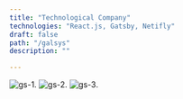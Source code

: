 ```yaml
---
title: "Technological Company"
technologies: "React.js, Gatsby, Netifly"
draft: false
path: "/galsys"
description: ""

---
```

![gs-1](https://res.cloudinary.com/litall/image/upload/v1592168288/litallevin/Screenshot_2020-06-14_at_22.43.39_uenxhb.png).
![gs-2](https://res.cloudinary.com/litall/image/upload/v1592168289/litallevin/Screenshot_2020-06-14_at_22.44.16_aj7ipw.png).
![gs-3](https://res.cloudinary.com/litall/image/upload/v1592168287/litallevin/Screenshot_2020-06-14_at_22.44.25_yghobe.png).

